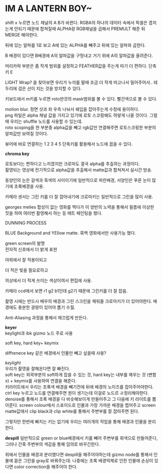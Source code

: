 # IM A LANTERN BOY~

shift x 누르면 노드 채널의 A B가 바뀐다. RGBA의 하나의 데이터 속에서 픽셀은 겹치는게 안되기 때문에
합쳐질때 ALPHA랑 RGB채널을 곱해서 PREMULT 해준 뒤 MERGE 해야한다.  

뒤에 있는 알파를 1로 보고 A에 있는 ALPHA를 빼주고 뒤에 있는 알파와 곱한다.  

B 배경이 있다면 B배경에 A의 알파값을 구멍내고 거기 위에 A의 알파값을 올려준다.  

머리카락 부분은 좀 작게 범위를 설정하고 FEATHER값을 주는게 따기 더 편하다. 단축키 E  

LIGHT Wrap? 을 찾아보면 우리가 누끼를 딸때 조금 더 작게 따고나서 밀어주어서.. 테두리에 검은 선이 지는 것을 방지할 수 있다.

키보드에서 m키를 누르면 roto딴것의 mask범위를 볼 수 있다. 빨간색으로 볼 수 있다.  

motion blur.
정면 샷과 좌 우측 나눠서 쉐입을 잡아주는게 수정에 용이하다.  
png 파일은 alpha 채널 값을 가지고 있기에 로토 스코핑해도 하얗게 나올 것이다. 그럴때 우리는 shuffle 노드를 사용할 수 있는데.  
roto scoping을 한 부분중 alpha값을 빼고 rgb값만 연결해주면 로토스코핑한 부분의 알파값만 보여질 것이다.

뷰어에 바로 연결하는 1 2 3 4 5 단축키를 활용해서 노드에 꼽을 수 있다. 

**chroma key**

로토보다는 편하다고 느끼겠지만 크로마도 결국 alpha를 추출하는 과정이다.  
촬영되는 영상에 전기적으로 alpha값을 추출해서 matte값과 합쳐져서 실시간 방송.  

동양인의 눈은 갈색과 흑색의 사이이기에 일반적으로 파란배경, 서양인은 푸른 눈이 많기에 초록배경을 사용.

카메라 센서는 그린 키를 더 잘 잡아내기에 크로마키는 일반적으로 그린을 많이 사용.  

georges melies 합성이 없는 영화를 찍다가 이 양반의 노력을 통해서 필름에 이상한 짓을 하여 여러번 촬영해서 
하는 등 매트 페인팅을 했다.

DUNNING PROCESS

BLUE Background and YEllow matte. 흑백 영화에서만 사용가능 했다.

green screen의 발명  
전자적 신호에서 더 밝게 표현  

야외에서 잘 적용이되고  

더 적은 빛을 필요로하고  

의상에서 더 적게 쓰이는 색상이여서 편집에 사용.

카메라 ccd에서 보면 r1 g2 b1인데 g2기 때문에 그린키를 더 잘 잡음.

촬영 시에는 반드시 배우의 배경과 그린 스크린을 채워줄 크로마키가 더 있어야한다. 배경에도 충분한 광량이 있어야 뽑기 수월.  

Anti-Aliasing 과정을 통해서 매끄럽게 만든다.  

**keyer**  
keylight과 ibk gizmo 노드 주로 사용

soft key, hard key+ keymix

diffrenece key
같은 배경에서 인물만 빼고 싶을때 사용?

*keylight*  
우리가 촬영을 잘해온다면 잘 빠진다.  
soft key는 외곽부분의 soft하게 잡을 수 있는 것, hard key는 내부를 채우는 것 (변함x) + keymix를 사용하여 연결을 해준다.  
키라이트에서 우리는 초록색 배경을 빼기전에 뒤에 배경의 노이즈를 잡아주어야한다. 
ctrl key 누르고 노드를 연결해주면 원이 생기는데 이걸로 노드르 ㄹ정리해야한다.
denoise를 통해서 초록 배경을 다 비슷해보이게 만들어주고 그 다음에 키 라이트를 뽑아준다.
screen colour에서 스포이드로 인물과 가장 가까운 배경을 찝어주고
screen matte값에서 clip black과 clip white를 통해서 주변부를 잘 잡아주면 된다.

그렇지만 한번에 빠지는 키는 없기에 우리는 여러개의 작업을 통해 배경과 인물을 분리한다.



**despill**
일반적으로 green or blue배경에서
키를 빼어 주변부를 회색으로 만들어준다, 그러나 간혹 주변부의 색감을 통해 임의로 바꾸긴한다.

위에서 인물을 배경과 분리했다면 despill을 해주어야하는데 gizmo node를 통해서 인물에 묻은 그린을 gray로 바꿔주는데. 
나중에는 초록 배경억제로 인한 인물에 손상이 있다면 color correction을 해주어야 한다.


